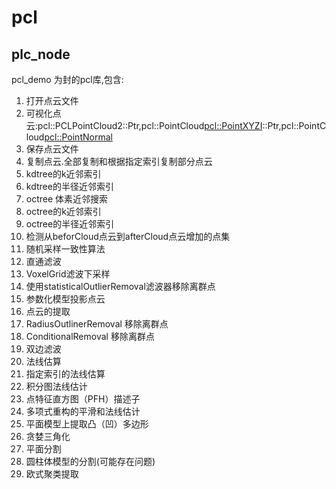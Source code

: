 # pcl

## plc_node

pcl_demo 为封的pcl库,包含:

1. 打开点云文件
2. 可视化点云:pcl::PCLPointCloud2::Ptr,pcl::PointCloud<pcl::PointXYZI>::Ptr,pcl::PointCloud<pcl::PointNormal>
3. 保存点云文件
4. 复制点云.全部复制和根据指定索引复制部分点云
5. kdtree的k近邻索引
6. kdtree的半径近邻索引
7. octree 体素近邻搜索
8. octree的k近邻索引
9. octree的半径近邻索引
10. 检测从beforCloud点云到afterCloud点云增加的点集
11. 随机采样一致性算法
12. 直通滤波
13. VoxelGrid滤波下采样
14. 使用statisticalOutlierRemoval滤波器移除离群点
15. 参数化模型投影点云
16. 点云的提取
17. RadiusOutlinerRemoval 移除离群点
18. ConditionalRemoval 移除离群点
19. 双边滤波
20. 法线估算
21. 指定索引的法线估算
22. 积分图法线估计
23. 点特征直方图（PFH）描述子
24. 多项式重构的平滑和法线估计
25. 平面模型上提取凸（凹）多边形
26. 贪婪三角化
27.  平面分割
28. 圆柱体模型的分割(可能存在问题)
29. 欧式聚类提取


